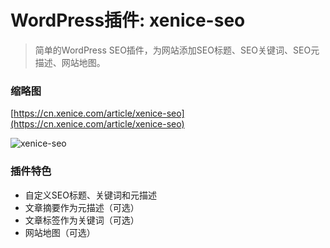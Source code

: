 # WordPress插件: xenice-seo
> 简单的WordPress SEO插件，为网站添加SEO标题、SEO关键词、SEO元描述、网站地图。  

### 缩略图

[https://cn.xenice.com/article/xenice-seo](https://cn.xenice.com/article/xenice-seo)

![xenice-seo](https://raw.githubusercontent.com/xenice/xenice-post-widgets/master/screenshot_cn.png)

### 插件特色

- 自定义SEO标题、关键词和元描述
- 文章摘要作为元描述（可选）
- 文章标签作为关键词（可选）
- 网站地图（可选）
